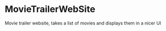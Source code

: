 # MovieTrailerWebSite
Movie trailer website, takes a list of movies and displays them in a nicer UI
